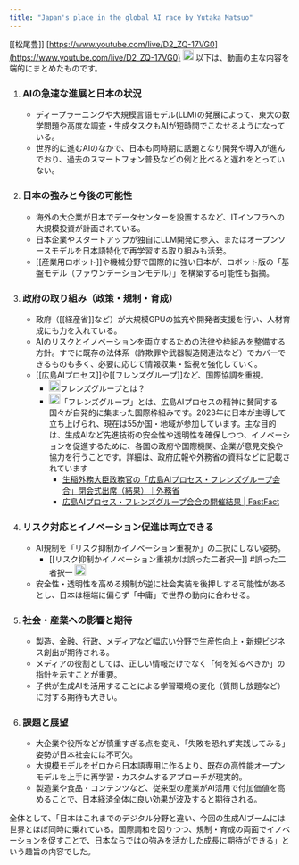 ```yaml
---
title: "Japan's place in the global AI race by Yutaka Matsuo"
---
```


[[松尾豊]]
[https://www.youtube.com/live/D2_ZQ-17VG0](https://www.youtube.com/live/D2_ZQ-17VG0)
<img src='https://scrapbox.io/api/pages/nishio/o1 Pro/icon' alt='o1 Pro.icon' height="19.5"/>
以下は、動画の主な内容を端的にまとめたものです。

1. ### AIの急速な進展と日本の状況
    - ディープラーニングや大規模言語モデル(LLM)の発展によって、東大の数学問題や高度な調査・生成タスクもAIが短時間でこなせるようになっている。
    - 世界的に進むAIのなかで、日本も同時期に話題となり開発や導入が進んでおり、過去のスマートフォン普及などの例と比べると遅れをとっていない。

2. ### 日本の強みと今後の可能性
    - 海外の大企業が日本でデータセンターを設置するなど、ITインフラへの大規模投資が計画されている。
    - 日本企業やスタートアップが独自にLLM開発に参入、またはオープンソースモデルを日本語特化で再学習する取り組みも活発。
    - [[産業用ロボット]]や機械分野で国際的に強い日本が、ロボット版の「基盤モデル（ファウンデーションモデル）」を構築する可能性も指摘。

3. ### 政府の取り組み（政策・規制・育成）
    - 政府（[[経産省]]など）が大規模GPUの拡充や開発者支援を行い、人材育成にも力を入れている。
    - AIのリスクとイノベーションを両立するための法律や枠組みを整備する方針。すでに既存の法体系（詐欺罪や武器製造関連法など）でカバーできるものも多く、必要に応じて情報収集・監視を強化していく。
    - [[広島AIプロセス]]や[[フレンズグループ]]など、国際協調を重視。
        - <img src='https://scrapbox.io/api/pages/nishio/nishio/icon' alt='nishio.icon' height="19.5"/>フレンズグループとは？
        - <img src='https://scrapbox.io/api/pages/nishio/o3/icon' alt='o3.icon' height="19.5"/>「フレンズグループ」とは、広島AIプロセスの精神に賛同する国々が自発的に集まった国際枠組みです。2023年に日本が主導して立ち上げられ、現在は55か国・地域が参加しています。主な目的は、生成AIなど先進技術の安全性や透明性を確保しつつ、イノベーションを促進するために、各国の政府や国際機関、企業が意見交換や協力を行うことです。詳細は、政府広報や外務省の資料などに記載されています
            - [生稲外務大臣政務官の「広島AIプロセス・フレンズグループ会合」閉会式出席（結果）｜外務省](https://www.mofa.go.jp/mofaj/press/release/pressit_000001_01825.html)
            - [広島AIプロセス・フレンズグループ会合の開催結果 | FastFact](https://fast-fact.jp/fields/administration/news/8ac336f7-4fcb-44c2-b10d-3b35b2bfe25c)

4. ### リスク対応とイノベーション促進は両立できる
    - AI規制を「リスク抑制かイノベーション重視か」の二択にしない姿勢。
        - [[リスク抑制かイノベーション重視かは誤った二者択一]] #誤った二者択一 <img src='https://scrapbox.io/api/pages/nishio/nishio/icon' alt='nishio.icon' height="19.5"/>
    - 安全性・透明性を高める規制が逆に社会実装を後押しする可能性があるとし、日本は極端に偏らず「中庸」で世界の動向に合わせる。

5. ### 社会・産業への影響と期待
    - 製造、金融、行政、メディアなど幅広い分野で生産性向上・新規ビジネス創出が期待される。
    - メディアの役割としては、正しい情報だけでなく「何を知るべきか」の指針を示すことが重要。
    - 子供が生成AIを活用することによる学習環境の変化（質問し放題など）に対する期待も大きい。

6. ### 課題と展望
    - 大企業や役所などが慎重すぎる点を変え、「失敗を恐れず実践してみる」姿勢が日本社会には不可欠。
    - 大規模モデルをゼロから日本語専用に作るより、既存の高性能オープンモデルを上手に再学習・カスタムするアプローチが現実的。
    - 製造業や食品・コンテンツなど、従来型の産業がAI活用で付加価値を高めることで、日本経済全体に良い効果が波及すると期待される。

全体として、「日本はこれまでのデジタル分野と違い、今回の生成AIブームには世界とほぼ同時に乗れている。国際調和を図りつつ、規制・育成の両面でイノベーションを促すことで、日本ならではの強みを活かした成長に期待ができる」という趣旨の内容でした。

